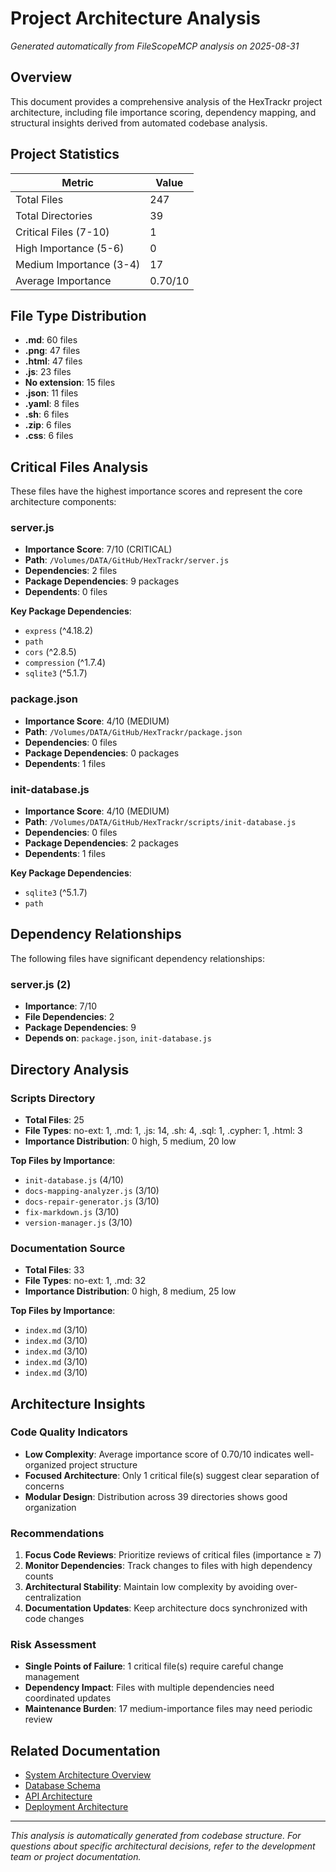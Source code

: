 # Project Architecture Analysis

*Generated automatically from FileScopeMCP analysis on 2025-08-31*

## Overview

This document provides a comprehensive analysis of the HexTrackr project architecture, including file importance scoring, dependency mapping, and structural insights derived from automated codebase analysis.

## Project Statistics

| Metric | Value |
|--------|-------|
| Total Files | 247 |
| Total Directories | 39 |
| Critical Files (7-10) | 1 |
| High Importance (5-6) | 0 |
| Medium Importance (3-4) | 17 |
| Average Importance | 0.70/10 |

## File Type Distribution

- **.md**: 60 files
- **.png**: 47 files
- **.html**: 47 files
- **.js**: 23 files
- **No extension**: 15 files
- **.json**: 11 files
- **.yaml**: 8 files
- **.sh**: 6 files
- **.zip**: 6 files
- **.css**: 6 files

## Critical Files Analysis

These files have the highest importance scores and represent the core architecture components:

### server.js

- **Importance Score**: 7/10 (CRITICAL)
- **Path**: `/Volumes/DATA/GitHub/HexTrackr/server.js`
- **Dependencies**: 2 files
- **Package Dependencies**: 9 packages
- **Dependents**: 0 files

**Key Package Dependencies**:

- `express` (^4.18.2)
- `path`
- `cors` (^2.8.5)
- `compression` (^1.7.4)
- `sqlite3` (^5.1.7)

### package.json

- **Importance Score**: 4/10 (MEDIUM)
- **Path**: `/Volumes/DATA/GitHub/HexTrackr/package.json`
- **Dependencies**: 0 files
- **Package Dependencies**: 0 packages
- **Dependents**: 1 files

### init-database.js

- **Importance Score**: 4/10 (MEDIUM)
- **Path**: `/Volumes/DATA/GitHub/HexTrackr/scripts/init-database.js`
- **Dependencies**: 0 files
- **Package Dependencies**: 2 packages
- **Dependents**: 1 files

**Key Package Dependencies**:

- `sqlite3` (^5.1.7)
- `path`

## Dependency Relationships

The following files have significant dependency relationships:

### server.js (2)

- **Importance**: 7/10
- **File Dependencies**: 2
- **Package Dependencies**: 9
- **Depends on**: `package.json`, `init-database.js`

## Directory Analysis

### Scripts Directory

- **Total Files**: 25
- **File Types**: no-ext: 1, .md: 1, .js: 14, .sh: 4, .sql: 1, .cypher: 1, .html: 3
- **Importance Distribution**: 0 high, 5 medium, 20 low

**Top Files by Importance**:

- `init-database.js` (4/10)
- `docs-mapping-analyzer.js` (3/10)
- `docs-repair-generator.js` (3/10)
- `fix-markdown.js` (3/10)
- `version-manager.js` (3/10)

### Documentation Source

- **Total Files**: 33
- **File Types**: no-ext: 1, .md: 32
- **Importance Distribution**: 0 high, 8 medium, 25 low

**Top Files by Importance**:

- `index.md` (3/10)
- `index.md` (3/10)
- `index.md` (3/10)
- `index.md` (3/10)
- `index.md` (3/10)

## Architecture Insights

### Code Quality Indicators

- **Low Complexity**: Average importance score of 0.70/10 indicates well-organized project structure
- **Focused Architecture**: Only 1 critical file(s) suggest clear separation of concerns
- **Modular Design**: Distribution across 39 directories shows good organization

### Recommendations

1. **Focus Code Reviews**: Prioritize reviews of critical files (importance ≥ 7)
2. **Monitor Dependencies**: Track changes to files with high dependency counts
3. **Architectural Stability**: Maintain low complexity by avoiding over-centralization
4. **Documentation Updates**: Keep architecture docs synchronized with code changes

### Risk Assessment

- **Single Points of Failure**: 1 critical file(s) require careful change management
- **Dependency Impact**: Files with multiple dependencies need coordinated updates
- **Maintenance Burden**: 17 medium-importance files may need periodic review

## Related Documentation

- [System Architecture Overview](./overview.md)
- [Database Schema](./database.md)
- [API Architecture](../api-reference/overview.md)
- [Deployment Architecture](./deployment.md)

---

*This analysis is automatically generated from codebase structure. For questions about specific architectural decisions, refer to the development team or project documentation.*

